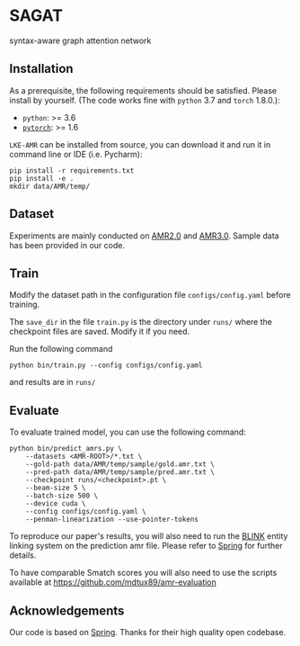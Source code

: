 # SAGAT
syntax-aware graph attention network 


## Installation

As a prerequisite, the following requirements should be satisfied. Please install by yourself. (The code works fine with `python` 3.7 and `torch` 1.8.0.):
* `python`: >= 3.6
* [`pytorch`](https://github.com/pytorch/pytorch): >= 1.6



`LKE-AMR` can be installed from source, you can download it and run it in command line or IDE (i.e. Pycharm):
```shell script
pip install -r requirements.txt
pip install -e .
mkdir data/AMR/temp/
```



## Dataset
Experiments are mainly conducted on [AMR2.0](https://catalog.ldc.upenn.edu/LDC2017T10) and [AMR3.0](https://catalog.ldc.upenn.edu/LDC2020T02). Sample data has been provided in our code.

## Train
Modify the dataset path in the configuration file `configs/config.yaml` before training.

The `save_dir` in the file `train.py` is the directory under `runs/` where the checkpoint files are saved. Modify it if you need.

Run the following command
```shell script
python bin/train.py --config configs/config.yaml
```
and results are in `runs/`

## Evaluate
To evaluate trained model, you can use the following command:
```shell script
python bin/predict_amrs.py \
    --datasets <AMR-ROOT>/*.txt \
    --gold-path data/AMR/temp/sample/gold.amr.txt \
    --pred-path data/AMR/temp/sample/pred.amr.txt \
    --checkpoint runs/<checkpoint>.pt \
    --beam-size 5 \
    --batch-size 500 \
    --device cuda \
    --config configs/config.yaml \
    --penman-linearization --use-pointer-tokens
```

To reproduce our paper's results, you will also need to run the [BLINK](https://github.com/facebookresearch/BLINK) 
entity linking system on the prediction amr file. Please refer to [Spring](https://github.com/SapienzaNLP/spring) for further details. 

To have comparable Smatch scores you will also need to use the scripts available at https://github.com/mdtux89/amr-evaluation



## Acknowledgements
Our code is based on [Spring](https://github.com/SapienzaNLP/spring). Thanks for their high quality open codebase.
